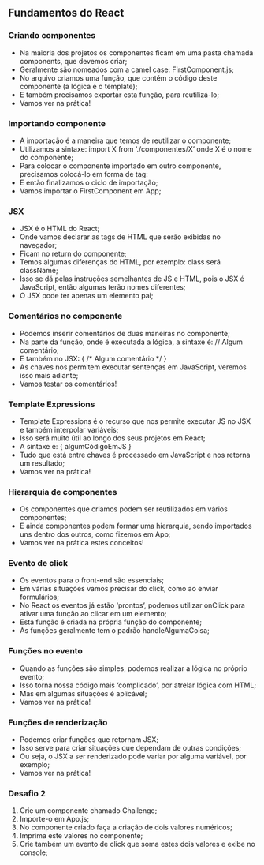 ## Fundamentos do React

  
### Criando componentes

- Na maioria dos projetos os componentes ficam em uma pasta chamada components, que devemos criar;
- Geralmente são nomeados com a camel case: FirstComponent.js;
- No arquivo criamos uma função, que contém o código deste componente
(a lógica e o template);
- E também precisamos exportar esta função, para reutilizá-lo;
- Vamos ver na prática!
   
### Importando componente

- A importação é a maneira que temos de reutilizar o componente;
- Utilizamos a sintaxe: import X from ‘./componentes/X’ onde X é o nome
do componente;
- Para colocar o componente importado em outro componente, precisamos
colocá-lo em forma de tag: <FirstComponent />
- E então finalizamos o ciclo de importação;
- Vamos importar o FirstComponent em App;
   
### JSX

- JSX é o HTML do React;
- Onde vamos declarar as tags de HTML que serão exibidas no navegador;
- Ficam no return do componente;
- Temos algumas diferenças do HTML, por exemplo: class será className;
- Isso se dá pelas instruções semelhantes de JS e HTML, pois o JSX é
JavaScript, então algumas terão nomes diferentes;
- O JSX pode ter apenas um elemento pai;
   
### Comentários no componente

- Podemos inserir comentários de duas maneiras no componente;
- Na parte da função, onde é executada a lógica, a sintaxe é: // Algum
comentário;
- E também no JSX: { /* Algum comentário */ }
- As chaves nos permitem executar sentenças em JavaScript, veremos
isso mais adiante;
- Vamos testar os comentários!
   
### Template Expressions

- Template Expressions é o recurso que nos permite executar JS no JSX e também interpolar variáveis;
- Isso será muito útil ao longo dos seus projetos em React;
- A sintaxe é: { algumCódigoEmJS }
- Tudo que está entre chaves é processado em JavaScript e nos retorna
um resultado;
- Vamos ver na prática!
   
### Hierarquia de componentes

- Os componentes que criamos podem ser reutilizados em vários componentes;
- E ainda componentes podem formar uma hierarquia, sendo importados uns dentro dos outros, como fizemos em App;
- Vamos ver na prática estes conceitos!
   
### Evento de click

- Os eventos para o front-end são essenciais;
- Em várias situações vamos precisar do click, como ao enviar
formulários;
- No React os eventos já estão ‘prontos’, podemos utilizar onClick para
ativar uma função ao clicar em um elemento;
- Esta função é criada na própria função do componente;
- As funções geralmente tem o padrão handleAlgumaCoisa;
   
### Funções no evento

- Quando as funções são simples, podemos realizar a lógica no próprio evento;
- Isso torna nossa código mais ‘complicado’, por atrelar lógica com HTML;
- Mas em algumas situações é aplicável;
- Vamos ver na prática!
   
### Funções de renderização

- Podemos criar funções que retornam JSX;
- Isso serve para criar situações que dependam de outras condições;
- Ou seja, o JSX a ser renderizado pode variar por alguma variável, por
exemplo;
- Vamos ver na prática!
   
### Desafio 2
1. Crie um componente chamado Challenge;
2. Importe-o em App.js;
3. No componente criado faça a criação de dois valores numéricos;
4. Imprima este valores no componente;
5. Crie também um evento de click que soma estes dois valores e exibe no
console;
 